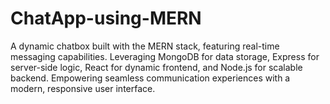 # ChatApp-using-MERN
 A dynamic chatbox built with the MERN stack, featuring real-time messaging capabilities. Leveraging MongoDB for data storage, Express for server-side logic, React for dynamic frontend, and Node.js for scalable backend. Empowering seamless communication experiences with a modern, responsive user interface.

